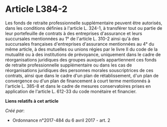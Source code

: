 # Article L384-2

Les fonds de retraite professionnelle supplémentaire peuvent être autorisés, dans les conditions définies à l'article L.
324-1, à transférer tout ou partie de leur portefeuille de contrats à des entreprises d'assurance et leurs succursales
mentionnées au 1° de l'article L. 310-2 ainsi qu'à des succursales françaises d'entreprises d'assurance mentionnées au 4° du
même article, à des mutuelles ou unions régies par le livre II du code de la mutualité ou à des institutions de prévoyance,
uniquement dans le cadre de réorganisations juridiques des groupes auxquels appartiennent ces fonds de retraite
professionnelle supplémentaire ou dans les cas de réorganisations juridiques des personnes morales souscriptrices de ces
contrats, ainsi que dans le cadre d'un plan de rétablissement, d'un plan de convergence ou d'un plan de financement à court
terme mentionnés à l'article L. 385-8 et dans le cadre de mesures conservatoires prises en application de l'article L. 612-33
du code monétaire et financier.

**Liens relatifs à cet article**

_Créé par_:

  - Ordonnance n°2017-484 du 6 avril 2017 - art. 2
